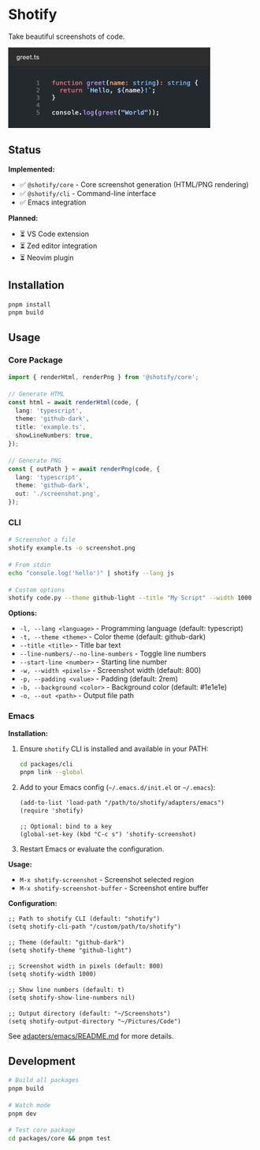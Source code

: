 # Shotify

Take beautiful screenshots of code.

![Example screenshot](./example.png)

## Status

**Implemented:**
- ✅ `@shotify/core` - Core screenshot generation (HTML/PNG rendering)
- ✅ `@shotify/cli` - Command-line interface
- ✅ Emacs integration

**Planned:**
- ⏳ VS Code extension
- ⏳ Zed editor integration
- ⏳ Neovim plugin

## Installation

```bash
pnpm install
pnpm build
```

## Usage

### Core Package

```typescript
import { renderHtml, renderPng } from '@shotify/core';

// Generate HTML
const html = await renderHtml(code, {
  lang: 'typescript',
  theme: 'github-dark',
  title: 'example.ts',
  showLineNumbers: true,
});

// Generate PNG
const { outPath } = await renderPng(code, {
  lang: 'typescript',
  theme: 'github-dark',
  out: './screenshot.png',
});
```

### CLI

```bash
# Screenshot a file
shotify example.ts -o screenshot.png

# From stdin
echo "console.log('hello')" | shotify --lang js

# Custom options
shotify code.py --theme github-light --title "My Script" --width 1000
```

**Options:**
- `-l, --lang <language>` - Programming language (default: typescript)
- `-t, --theme <theme>` - Color theme (default: github-dark)
- `--title <title>` - Title bar text
- `--line-numbers/--no-line-numbers` - Toggle line numbers
- `--start-line <number>` - Starting line number
- `-w, --width <pixels>` - Screenshot width (default: 800)
- `-p, --padding <value>` - Padding (default: 2rem)
- `-b, --background <color>` - Background color (default: #1e1e1e)
- `-o, --out <path>` - Output file path

### Emacs

**Installation:**

1. Ensure `shotify` CLI is installed and available in your PATH:
   ```bash
   cd packages/cli
   pnpm link --global
   ```

2. Add to your Emacs config (`~/.emacs.d/init.el` or `~/.emacs`):
   ```elisp
   (add-to-list 'load-path "/path/to/shotify/adapters/emacs")
   (require 'shotify)

   ;; Optional: bind to a key
   (global-set-key (kbd "C-c s") 'shotify-screenshot)
   ```

3. Restart Emacs or evaluate the configuration.

**Usage:**

- `M-x shotify-screenshot` - Screenshot selected region
- `M-x shotify-screenshot-buffer` - Screenshot entire buffer

**Configuration:**

```elisp
;; Path to shotify CLI (default: "shotify")
(setq shotify-cli-path "/custom/path/to/shotify")

;; Theme (default: "github-dark")
(setq shotify-theme "github-light")

;; Screenshot width in pixels (default: 800)
(setq shotify-width 1000)

;; Show line numbers (default: t)
(setq shotify-show-line-numbers nil)

;; Output directory (default: "~/Screenshots")
(setq shotify-output-directory "~/Pictures/Code")
```

See [adapters/emacs/README.md](adapters/emacs/README.md) for more details.

## Development

```bash
# Build all packages
pnpm build

# Watch mode
pnpm dev

# Test core package
cd packages/core && pnpm test
```
